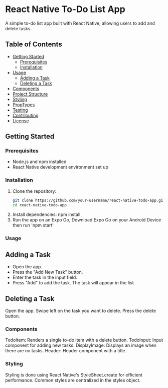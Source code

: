 # React Native To-Do List App

A simple to-do list app built with React Native, allowing users to add and delete tasks.

## Table of Contents
- [Getting Started](#getting-started)
  - [Prerequisites](#prerequisites)
  - [Installation](#installation)
- [Usage](#usage)
  - [Adding a Task](#adding-a-task)
  - [Deleting a Task](#deleting-a-task)
- [Components](#components)
- [Project Structure](#project-structure)
- [Styling](#styling)
- [PropTypes](#proptypes)
- [Testing](#testing)
- [Contributing](#contributing)
- [License](#license)

## Getting Started

### Prerequisites
- Node.js and npm installed
- React Native development environment set up

### Installation
1. Clone the repository:
   ```bash
   git clone https://github.com/your-username/react-native-todo-app.git
   cd react-native-todo-app

2. Install dependencies: npm install
3. Run the app on an Expo Go, Download Expo Go on your Android Device then run  'npm start'

### Usage
## Adding a Task
- Open the app.
- Press the "Add New Task" button.
- Enter the task in the input field.
- Press "Add" to add the task.
The task will appear in the list.

## Deleting a Task
Open the app.
Swipe left on the task you want to delete.
Press the delete button.

### Components
TodoItem: Renders a single to-do item with a delete button.
TodoInput: Input component for adding new tasks.
DisplayImage: Displays an image when there are no tasks.
Header: Header component with a title.

### Styling
Styling is done using React Native's StyleSheet.create for efficient performance. Common styles are centralized in the styles object.
